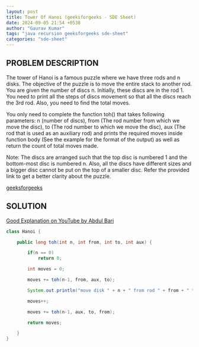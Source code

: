 ```yaml
---
layout: post
title: Tower Of Hanoi (geeksforgeeks - SDE Sheet)
date: 2024-09-05 21:54 +0530
author: "Gaurav Kumar"
tags: "java recursion geeksforgeeks sde-sheet"
categories: "sde-sheet"
---
```


## PROBLEM DESCRIPTION

The tower of Hanoi is a famous puzzle where we have three rods and n disks. The objective of the puzzle is to move the entire stack to another rod. You are given the number of discs n. Initially, these discs are in the rod 1. You need to print all the steps of discs movement so that all the discs reach the 3rd rod. Also, you need to find the total moves.

You only need to complete the function toh() that takes following parameters: n (number of discs), from (The rod number from which we move the disc), to (The rod number to which we move the disc), aux (The rod that is used as an auxiliary rod) and prints the required moves inside function body (See the example for the format of the output) as well as return the count of total moves made.

Note: The discs are arranged such that the top disc is numbered 1 and the bottom-most disc is numbered n. Also, all the discs have different sizes and a bigger disc cannot be put on the top of a smaller disc. Refer the provided link to get a better clarity about the puzzle.

[geeksforgeeks](https://www.geeksforgeeks.org/problems/tower-of-hanoi-1587115621/1?page=5)

## SOLUTION

[Good Explanation on YouTube by Abdul Bari](https://www.youtube.com/watch?v=q6RicK1FCUs)

```java
class Hanoi {

    public long toh(int n, int from, int to, int aux) {

        if(n == 0)
            return 0;

        int moves = 0;

        moves += toh(n-1, from, aux, to);

        System.out.println("move disk " + n + " from rod " + from + " to rod " + to);

        moves++;

        moves += toh(n-1, aux, to, from);

        return moves;

    }
}
```
